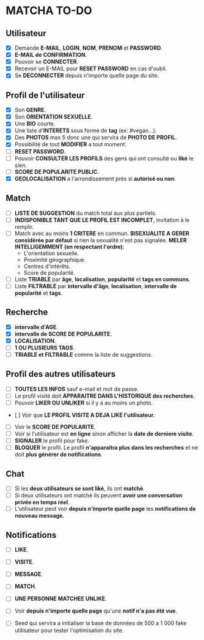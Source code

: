 # MATCHA TO-DO

## Utilisateur
- [x] Demande **E-MAIL**, **LOGIN**, **NOM**, **PRENOM** et **PASSWORD**.
- [x] **E-MAIL de CONFIRMATION**.
- [x] Pouvoir se **CONNECTER**.
- [x] Recevoir un E-MAIL pour **RESET PASSWORD** en cas d'oubli.
- [x] Se **DECONNECTER** depuis n'importe quelle page du site.

## Profil de l'utilisateur
- [x] Son **GENRE**.
- [x] Son **ORIENTATION SEXUELLE**.
- [x] Une **BIO** courte.
- [x] Une liste d'**INTERETS** sous forme de **tag** (ex: #vegan...).
- [x] Des **PHOTOS** max 5 donc une qui servira de **PHOTO DE PROFIL**.
- [x] Possibilité de tout **MODIFIER** a tout moment.
- [ ] **RESET PASSWORD**.
- [ ] Pouvoir **CONSULTER LES PROFILS** des gens qui ont consulté ou **liké** le sien.
- [ ] **SCORE DE POPULARITE PUBLIC**.
- [x] **GEOLOCALISATION** a l'arrondissement près si **autorisé ou non**.

## Match
- [ ] **LISTE DE SUGGESTION** du match total aux plus partiels.
- [ ] **INDISPONIBLE TANT QUE LE PROFIL EST INCOMPLET**, invitation à le remplir.
- [ ] Match avec au moins **1 CRITERE** en commun. **BISEXUALITE A GERER considérée par défaut** si rien la sexualité n'est pas signalée. **MELER INTELLIGEMMENT (en respectant l'ordre)**:
  * L'orientation sexuelle.
  * Proximité géographique.
  * Centres d'intérêts.
  * Score de popularité.
- [ ] Liste **TRIABLE** par **âge**, **localisation**, **popularité** et **tags en communs**.
- [ ] Liste **FILTRABLE** par **intervalle d'âge**, **localisation**, **intervalle de popularité** et **tags**.

## Recherche
- [x] **intervalle d'AGE**.
- [x] **intervalle de SCORE DE POPULARITE**.
- [x] **LOCALISATION**.
- [ ] **1 OU PLUSIEURS TAGS**.
- [ ] **TRIABLE et FILTRABLE** comme la liste de suggestions.

## Profil des autres utilisateurs
- [ ] **TOUTES LES INFOS** sauf e-mail et mot de passe.
- [ ] Le profil visité doit **APPARAITRE DANS L'HISTORIQUE des recherches**.
- [ ] Pouvoir **LIKER OU UNLIKER** si il y a au moins un photo.
- [ ] Voir que **LE PROFIL VISITE A DEJA LIKE l'utilisateur**.
- [ ] Voir le **SCORE DE POPULARITE**.
- [ ] Voir si l'utilisateur est **en ligne** sinon afficher la **date de derniere visite**.
- [ ] **SIGNALER** le profil pour fake.
- [ ] **BLOQUER** le profil. Le profil **n'apparaitra plus dans les recherches** et ne doit **plus générer de notifications**.

## Chat
- [ ] Si les **deux utilisateurs se sont liké**, ils ont **matché**.
- [ ] Si deux utilisateurs ont matché ils peuvent **avoir une conversation privée en temps réel**.
- [ ] L'utilisateur peut voir **depuis n'importe quelle page** les **notifications de nouveau message**.

## Notifications
- [ ] **LIKE**.
- [ ] **VISITE**.
- [ ] **MESSAGE**.
- [ ] **MATCH**.
- [ ] **UNE PERSONNE MATCHEE UNLIKE**.
- [ ] Voir **depuis n'importe quelle page** qu'une **notif n'a pas été vue**.

- [ ] Seed qui servira a initialiser la base de données de 500 a 1 000 fake utilisateur pour tester l'optimisation du site.
